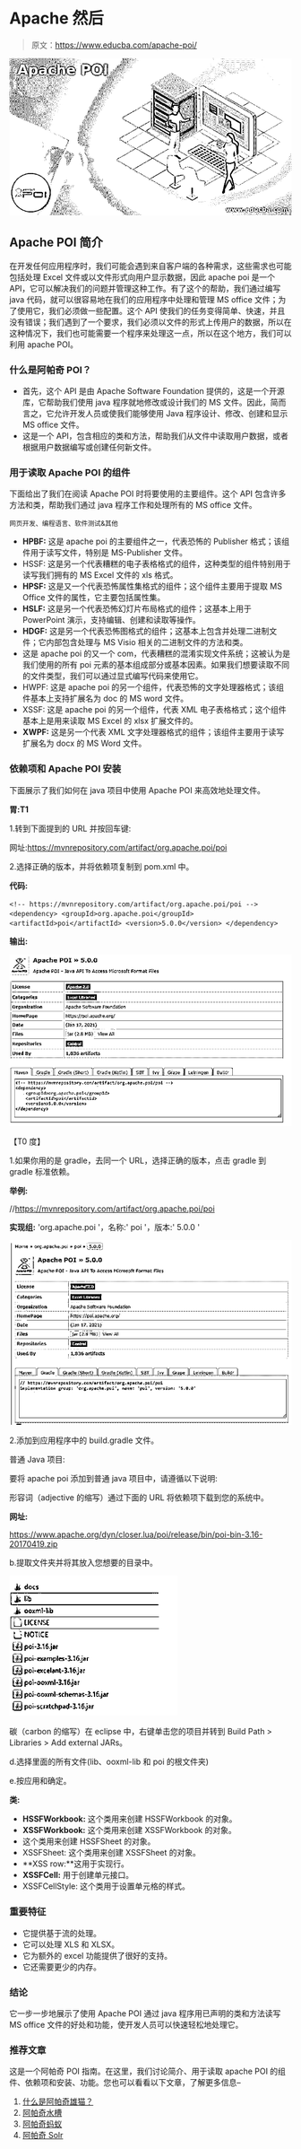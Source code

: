 # Apache 然后

> 原文：<https://www.educba.com/apache-poi/>

![Apache POI](img/3dd0f22fb913b785ae51800505bf7155.png)



## Apache POI 简介

在开发任何应用程序时，我们可能会遇到来自客户端的各种需求，这些需求也可能包括处理 Excel 文件或以文件形式向用户显示数据，因此 apache poi 是一个 API，它可以解决我们的问题并管理这种工作。有了这个的帮助，我们通过编写 java 代码，就可以很容易地在我们的应用程序中处理和管理 MS office 文件；为了使用它，我们必须做一些配置。这个 API 使我们的任务变得简单、快速，并且没有错误；我们遇到了一个要求，我们必须以文件的形式上传用户的数据，所以在这种情况下，我们也可能需要一个程序来处理这一点，所以在这个地方，我们可以利用 apache POI。

### 什么是阿帕奇 POI？

*   首先，这个 API 是由 Apache Software Foundation 提供的，这是一个开源库，它帮助我们使用 java 程序就地修改或设计我们的 MS 文件。因此，简而言之，它允许开发人员或使我们能够使用 Java 程序设计、修改、创建和显示 MS office 文件。
*   这是一个 API，包含相应的类和方法，帮助我们从文件中读取用户数据，或者根据用户数据编写或创建任何新文件。

### 用于读取 Apache POI 的组件

下面给出了我们在阅读 Apache POI 时将要使用的主要组件。这个 API 包含许多方法和类，帮助我们通过 java 程序工作和处理所有的 MS office 文件。

<small>网页开发、编程语言、软件测试&其他</small>

*   **HPBF:** 这是 apache poi 的主要组件之一，代表恐怖的 Publisher 格式；该组件用于读写文件，特别是 MS-Publisher 文件。
*   HSSF: 这是另一个代表糟糕的电子表格格式的组件，这种类型的组件特别用于读写我们拥有的 MS Excel 文件的 xls 格式。
*   **HPSF:** 这是又一个代表恐怖属性集格式的组件；这个组件主要用于提取 MS Office 文件的属性，它主要包括属性集。
*   **HSLF:** 这是另一个代表恐怖幻灯片布局格式的组件；这基本上用于 PowerPoint 演示，支持编辑、创建和读取等操作。
*   **HDGF:** 这是另一个代表恐怖图格式的组件；这基本上包含并处理二进制文件；它内部包含处理与 MS Visio 相关的二进制文件的方法和类。
*   这是 apache poi 的又一个 com，代表糟糕的混淆实现文件系统；这被认为是我们使用的所有 poi 元素的基本组成部分或基本因素。如果我们想要读取不同的文件类型，我们可以通过显式编写代码来使用它。
*   HWPF: 这是 apache poi 的另一个组件，代表恐怖的文字处理器格式；该组件基本上支持扩展名为 doc 的 MS word 文件。
*   XSSF: 这是 apache poi 的另一个组件，代表 XML 电子表格格式；这个组件基本上是用来读取 MS Excel 的 xlsx 扩展文件的。
*   **XWPF:** 这是另一个代表 XML 文字处理器格式的组件；该组件主要用于读写扩展名为 docx 的 MS Word 文件。

### 依赖项和 Apache POI 安装

下面展示了我们如何在 java 项目中使用 Apache POI 来高效地处理文件。

**胃:T1**

1.转到下面提到的 URL 并按回车键:

网址:https://mvnrepository.com/artifact/org.apache.poi/poi

2.选择正确的版本，并将依赖项复制到 pom.xml 中。

**代码:**

`<!-- https://mvnrepository.com/artifact/org.apache.poi/poi -->
<dependency>
<groupId>org.apache.poi</groupId>
<artifactId>poi</artifactId>
<version>5.0.0</version>
</dependency>`

**输出:**

![Apache POI 1](img/514e3490e69ad92d38fd629dc3231745.png)



【T0 度】

1.如果你用的是 gradle，去同一个 URL，选择正确的版本，点击 gradle 到 gradle 标准依赖。

**举例:**

//https://mvnrepository.com/artifact/org.apache.poi/poi

**实现组:** 'org.apache.poi '，名称:' poi '，版本:' 5.0.0 '

![Gradle](img/6eb7af55f023104f1da67514bdaf7bbd.png)



2.添加到应用程序中的 build.gradle 文件。

普通 Java 项目:

要将 apache poi 添加到普通 java 项目中，请遵循以下说明:

形容词（adjective 的缩写）通过下面的 URL 将依赖项下载到您的系统中。

**网址:**

https://www.apache.org/dyn/closer.lua/poi/release/bin/poi-bin-3.16-20170419.zip

b.提取文件夹并将其放入您想要的目录中。

![Apache POI 3](img/c5880c85d191514df904d595914aa47b.png)



碳（carbon 的缩写）在 eclipse 中，右键单击您的项目并转到 Build Path > Libraries > Add external JARs。

d.选择里面的所有文件(lib、ooxml-lib 和 poi 的根文件夹)

e.按应用和确定。

**类:**

*   **HSSFWorkbook:** 这个类用来创建 HSSFWorkbook 的对象。
*   **XSSFWorkbook:** 这个类用来创建 XSSFWorkbook 的对象。
*   这个类用来创建 HSSFSheet 的对象。
*   XSSFSheet: 这个类用来创建 XSSFSheet 的对象。
*   **XSS row:**这用于实现行。
*   **XSSFCell:** 用于创建单元接口。
*   XSSFCellStyle: 这个类用于设置单元格的样式。

### 重要特征

*   它提供基于流的处理。
*   它可以处理 XLS 和 XLSX。
*   它为额外的 excel 功能提供了很好的支持。
*   它还需要更少的内存。

### 结论

它一步一步地展示了使用 Apache POI 通过 java 程序用已声明的类和方法读写 MS office 文件的好处和功能，使开发人员可以快速轻松地处理它。

### 推荐文章

这是一个阿帕奇 POI 指南。在这里，我们讨论简介、用于读取 apache POI 的组件、依赖项和安装、功能。您也可以看看以下文章，了解更多信息–

1.  [什么是阿帕奇雄猫？](https://www.educba.com/what-is-apache-tomcat/)
2.  [阿帕奇水槽](https://www.educba.com/apache-flume/)
3.  [阿帕奇蚂蚁](https://www.educba.com/apache-ant/)
4.  [阿帕奇 Solr](https://www.educba.com/apache-solr/)





